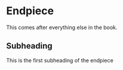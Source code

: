 # Endpiece

This comes after everything else in the book.

## Subheading

This is the first subheading of the endpiece
